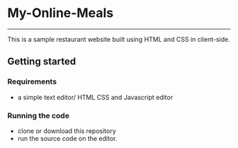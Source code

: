 # My-Online-Meals
***
This is a sample restaurant website built using HTML and CSS in client-side.

## Getting started

### Requirements
- a simple text editor/ HTML CSS and Javascript editor
### Running the code
- clone or download this repository 
- run the source code on the editor.
